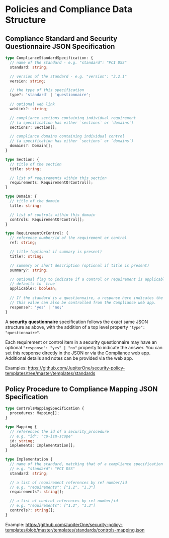 # Policies and Compliance Data Structure 

## Compliance Standard and Security Questionnaire JSON Specification

```typescript
type ComplianceStandardSpecification: {
  // name of the standard - e.g. "standard": "PCI DSS"
  standard: string;

  // version of the standard - e.g. "version": "3.2.1"
  version: string;

  // the type of this specification
  type?: 'standard' | 'questionnaire';
 
  // optional web link
  webLink?: string;

  // compliance sections containing individual requirement
  // (a specification has either `sections` or `domains`)
  sections?: Section[];

  // compliance domains containing individual control
  // (a specification has either `sections` or `domains`)
  domains?: Domain[];
}

type Section: {
  // title of the section
  title: string;

  // list of requirements within this section
  requirements: RequirementOrControl[];
}

type Domain: {
  // title of the domain
  title: string;

  // list of controls within this domain
  controls: RequirementOrControl[];
}

type RequirementOrControl: {
  // reference number/id of the requirement or control
  ref: string;

  // title (optional if summary is present)
  title?: string;

  // summary or short description (optional if title is present)
  summary?: string;

  // optional flag to indicate if a control or requirement is applicable
  // defaults to `true`
  applicable?: boolean;
  
  // If the standard is a questionnaire, a response here indicates the answer.
  // This value can also be controlled from the Compliance web app.
  response?: 'yes' | 'no;'
}
```

A **security questionnaire** specification follows the exact same JSON structure as above, with the addition of a top level property `"type": "questionnaire"`. 

Each requirement or control item in a security questionnaire may have an optional `"response": "yes" | "no"` property to indicate the answer. You can set this response directly in the JSON or via the Compliance web app. Additional details and notes can be provided via the web app.

Examples:
<https://github.com/JupiterOne/security-policy-templates/tree/master/templates/standards>

## Policy Procedure to Compliance Mapping JSON Specification

```typescript
type ControlsMappingSpecification {
  procedures: Mapping[];
}

type Mapping {
  // references the id of a security_procedure
  // e.g. "id": "cp-ism-scope"
  id: string;
  implements: Implementation[];
}

type Implementation {
  // name of the standard, matching that of a compliance specification
  // e.g. "standard": "PCI DSS"
  standard: string;

  // a list of requirement references by ref number/id
  // e.g. "requirements": ["1.2", "1.3"]
  requirements?: string[];

  // a list of control references by ref number/id
  // e.g. "requirements": ["1.2", "1.3"]
  controls?: string[];
}
```

Example:
<https://github.com/JupiterOne/security-policy-templates/blob/master/templates/standards/controls-mapping.json>
